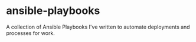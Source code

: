 # ansible-playbooks
A collection of Ansible Playbooks I've written to automate deployments and processes for work.
